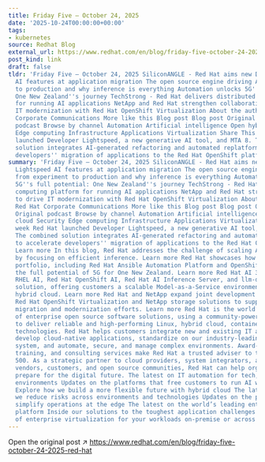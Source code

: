```yaml
---
title: Friday Five — October 24, 2025
date: '2025-10-24T00:00:00+00:00'
tags:
- kubernetes
source: Redhat Blog
external_url: https://www.redhat.com/en/blog/friday-five-october-24-2025-red-hat
post_kind: link
draft: false
tldr: 'Friday Five — October 24, 2025 SiliconANGLE - Red Hat aims new Developer Lightspeed
  AI features at application migration The open source engine driving AI from experiment
  to production and why inference is everything Automation unlocks 5G''s full potential:
  One New Zealand''s journey TechStrong - Red Hat delivers distributed computing platform
  for running AI applications NetApp and Red Hat strengthen collaboration to drive
  IT modernization with Red Hat OpenShift Virtualization About the author Red Hat
  Corporate Communications More like this Blog post Blog post Original podcast Original
  podcast Browse by channel Automation Artificial intelligence Open hybrid cloud Security
  Edge computing Infrastructure Applications Virtualization Share This week Red Hat
  launched Developer Lightspeed, a new generative AI tool, and MTA 8. The combined
  solution integrates AI-generated refactoring and automated replatforming to accelerate
  developers'' migration of applications to the Red Hat OpenShift platform.'
summary: 'Friday Five — October 24, 2025 SiliconANGLE - Red Hat aims new Developer
  Lightspeed AI features at application migration The open source engine driving AI
  from experiment to production and why inference is everything Automation unlocks
  5G''s full potential: One New Zealand''s journey TechStrong - Red Hat delivers distributed
  computing platform for running AI applications NetApp and Red Hat strengthen collaboration
  to drive IT modernization with Red Hat OpenShift Virtualization About the author
  Red Hat Corporate Communications More like this Blog post Blog post Original podcast
  Original podcast Browse by channel Automation Artificial intelligence Open hybrid
  cloud Security Edge computing Infrastructure Applications Virtualization Share This
  week Red Hat launched Developer Lightspeed, a new generative AI tool, and MTA 8.
  The combined solution integrates AI-generated refactoring and automated replatforming
  to accelerate developers'' migration of applications to the Red Hat OpenShift platform.
  Learn more In this blog, Red Hat addresses the challenge of scaling AI to production
  by focusing on efficient inference. Learn more Red Hat showcases how its automation
  portfolio, including Red Hat Ansible Automation Platform and OpenShift, unlocked
  the full potential of 5G for One New Zealand. Learn more Red Hat AI 3 integrates
  RHEL AI, Red Hat OpenShift AI, Red Hat AI Inference Server, and llm-d into a unified
  solution, offering customers a scalable Model-as-a-Service environment across the
  hybrid cloud. Learn more Red Hat and NetApp expand joint development efforts using
  Red Hat OpenShift Virtualization and NetApp storage solutions to support customer
  migration and modernization efforts. Learn more Red Hat is the world’s leading provider
  of enterprise open source software solutions, using a community-powered approach
  to deliver reliable and high-performing Linux, hybrid cloud, container, and Kubernetes
  technologies. Red Hat helps customers integrate new and existing IT applications,
  develop cloud-native applications, standardize on our industry-leading operating
  system, and automate, secure, and manage complex environments. Award-winning support,
  training, and consulting services make Red Hat a trusted adviser to the Fortune
  500. As a strategic partner to cloud providers, system integrators, application
  vendors, customers, and open source communities, Red Hat can help organizations
  prepare for the digital future. The latest on IT automation for tech, teams, and
  environments Updates on the platforms that free customers to run AI workloads anywhere
  Explore how we build a more flexible future with hybrid cloud The latest on how
  we reduce risks across environments and technologies Updates on the platforms that
  simplify operations at the edge The latest on the world’s leading enterprise Linux
  platform Inside our solutions to the toughest application challenges The future
  of enterprise virtualization for your workloads on-premise or across clouds.'
---
```

Open the original post ↗ https://www.redhat.com/en/blog/friday-five-october-24-2025-red-hat
